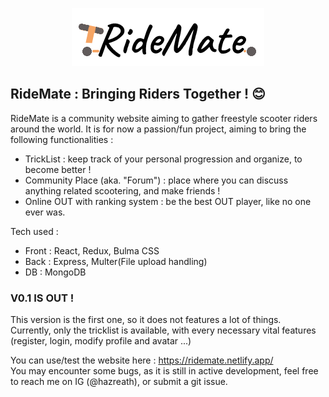 <p align='center'><img src='./front/src/assets/imgs/logo.png' alt='RideMate'/></p>

## RideMate : Bringing Riders Together ! 😊

RideMate is a community website aiming to gather freestyle scooter riders around the world.
It is for now a passion/fun project, aiming to bring the following functionalities :

-   TrickList : keep track of your personal progression and organize, to become better !
-   Community Place (aka. "Forum") : place where you can discuss anything related scootering, and make friends !
-   Online OUT with ranking system : be the best OUT player, like no one ever was.

Tech used : 
- Front : React, Redux, Bulma CSS
- Back : Express, Multer(File upload handling)
- DB : MongoDB
### V0.1 IS OUT ! <url coming>

This version is the first one, so it does not features a lot of things.  
Currently, only the tricklist is available, with every necessary vital features
(register, login, modify profile and avatar ...)

You can use/test the website here : https://ridemate.netlify.app/  
You may encounter some bugs, as it is still in active development, feel free to reach me on IG (@hazreath), or submit a git issue.
